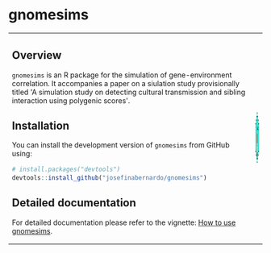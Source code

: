 # gnomesims

<table>
<tr>
<td>
  
## Overview

`gnomesims` is an R package for the simulation of gene-environment correlation. It accompanies a paper on a siulation study provisionally titled 'A simulation study on detecting cultural transmission and sibling interaction using polygenic scores'.

## Installation

You can install the development version of `gnomesims` from GitHub using:

```r
# install.packages("devtools")
devtools::install_github("josefinabernardo/gnomesims")
```

## Detailed documentation

For detailed documentation please refer to the vignette: [How to use gnomesims](https://josefinabernardo.github.io/gnomesims/articles/gnomesims.html).

</td>
<td>

<img src="man/figures/logo.png" style="width:100px; height:100px;" alt="Gnomesims Logo" />

</td>
</tr>
</table>

